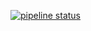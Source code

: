 [![pipeline status](https://gitlab.com/nature-linux/nature-image/badges/master/pipeline.svg)](https://gitlab.com/nature-linux/nature-image/commits/master)
